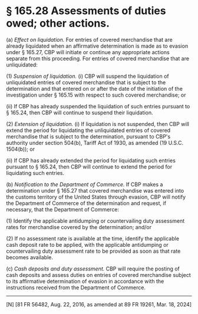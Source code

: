 # § 165.28   Assessments of duties owed; other actions.

(a) *Effect on liquidation.* For entries of covered merchandise that are already liquidated when an affirmative determination is made as to evasion under § 165.27, CBP will initiate or continue any appropriate actions separate from this proceeding. For entries of covered merchandise that are unliquidated:


(1) *Suspension of liquidation.* (i) CBP will suspend the liquidation of unliquidated entries of covered merchandise that is subject to the determination and that entered on or after the date of the initiation of the investigation under § 165.15 with respect to such covered merchandise; or


(ii) If CBP has already suspended the liquidation of such entries pursuant to § 165.24, then CBP will continue to suspend their liquidation.


(2) *Extension of liquidation.* (i) If liquidation is not suspended, then CBP will extend the period for liquidating the unliquidated entries of covered merchandise that is subject to the determination, pursuant to CBP's authority under section 504(b), Tariff Act of 1930, as amended (19 U.S.C. 1504(b)); or


(ii) If CBP has already extended the period for liquidating such entries pursuant to § 165.24, then CBP will continue to extend the period for liquidating such entries.


(b) *Notification to the Department of Commerce.* If CBP makes a determination under § 165.27 that covered merchandise was entered into the customs territory of the United States through evasion, CBP will notify the Department of Commerce of the determination and request, if necessary, that the Department of Commerce:


(1) Identify the applicable antidumping or countervailing duty assessment rates for merchandise covered by the determination; and/or


(2) If no assessment rate is available at the time, identify the applicable cash deposit rate to be applied, with the applicable antidumping or countervailing duty assessment rate to be provided as soon as that rate becomes available.


(c) *Cash deposits and duty assessment.* CBP will require the posting of cash deposits and assess duties on entries of covered merchandise subject to its affirmative determination of evasion in accordance with the instructions received from the Department of Commerce.



---

[N] [81 FR 56482, Aug. 22, 2016, as amended at 89 FR 19261, Mar. 18, 2024]






